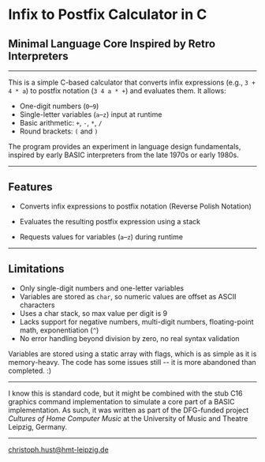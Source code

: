 # Infix to Postfix Calculator in C

## Minimal Language Core Inspired by Retro Interpreters 

---

This is a simple C-based calculator that converts infix expressions (e.g., `3 + 4 * a`) to postfix notation (`3 4 a * +`) and evaluates them. It allows:

+ One-digit numbers (`0`–`9`)
+ Single-letter variables (`a`–`z`) input at runtime
+ Basic arithmetic: `+`, `-`, `*`, `/`
+ Round brackets: `(` and `)` 

The program provides an experiment in language design fundamentals, inspired by early BASIC interpreters from the late 1970s or early 1980s.

---

## Features

+ Converts infix expressions to postfix notation (Reverse Polish Notation)

+ Evaluates the resulting postfix expression using a stack
+ Requests values for variables (`a`–`z`) during runtime

---

## Limitations

- Only single-digit numbers and one-letter variables
- Variables are stored as `char`, so numeric values are offset as ASCII characters
- Uses a char stack, so max value per digit is 9
- Lacks support for negative numbers, multi-digit numbers, floating-point math, exponentiation (`^`)
- No error handling beyond division by zero, no real syntax validation

Variables are stored using a static array with flags, which is as simple as it is memory-heavy. The code has some issues still -- it is more abandoned than completed. :)

---

I know this is standard code, but it might be combined with the stub C16 graphics command implementation to simulate a core part of a BASIC implementation. As such, it was written as part of the DFG-funded project _Cultures of Home Computer Music_ at the University of Music and Theatre Leipzig, Germany.

---

christoph.hust@hmt-leipzig.de